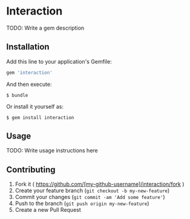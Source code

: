 # Interaction

TODO: Write a gem description

## Installation

Add this line to your application's Gemfile:

```ruby
gem 'interaction'
```

And then execute:

    $ bundle

Or install it yourself as:

    $ gem install interaction

## Usage

TODO: Write usage instructions here

## Contributing

1. Fork it ( https://github.com/[my-github-username]/interaction/fork )
2. Create your feature branch (`git checkout -b my-new-feature`)
3. Commit your changes (`git commit -am 'Add some feature'`)
4. Push to the branch (`git push origin my-new-feature`)
5. Create a new Pull Request

